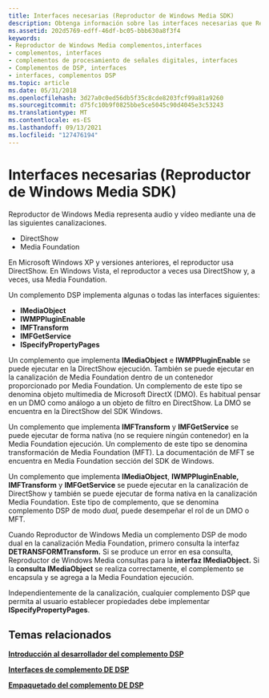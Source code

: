 ```yaml
---
title: Interfaces necesarias (Reproductor de Windows Media SDK)
description: Obtenga información sobre las interfaces necesarias que Reproductor de Windows Media implementa en DirectShow o Media Foundation.
ms.assetid: 202d5769-edff-46df-bc05-bbb630a8f3f4
keywords:
- Reproductor de Windows Media complementos,interfaces
- complementos, interfaces
- complementos de procesamiento de señales digitales, interfaces
- Complementos de DSP, interfaces
- interfaces, complementos DSP
ms.topic: article
ms.date: 05/31/2018
ms.openlocfilehash: 3d27a0c0ed56db5f35c8cde8203fcf99a81a9260
ms.sourcegitcommit: d75fc10b9f0825bbe5ce5045c90d4045e3c53243
ms.translationtype: MT
ms.contentlocale: es-ES
ms.lasthandoff: 09/13/2021
ms.locfileid: "127476194"
---
```

# <a name="required-interfaces-windows-media-player-sdk"></a>Interfaces necesarias (Reproductor de Windows Media SDK)

Reproductor de Windows Media representa audio y vídeo mediante una de las siguientes canalizaciones.

-   DirectShow
-   Media Foundation

En Microsoft Windows XP y versiones anteriores, el reproductor usa DirectShow. En Windows Vista, el reproductor a veces usa DirectShow y, a veces, usa Media Foundation.

Un complemento DSP implementa algunas o todas las interfaces siguientes:

-   **IMediaObject**
-   **IWMPPluginEnable**
-   **IMFTransform**
-   **IMFGetService**
-   **ISpecifyPropertyPages**

Un complemento que implementa **IMediaObject** e **IWMPPluginEnable** se puede ejecutar en la DirectShow ejecución. También se puede ejecutar en la canalización de Media Foundation dentro de un contenedor proporcionado por Media Foundation. Un complemento de este tipo se denomina objeto multimedia de Microsoft DirectX (DMO). Es habitual pensar en un DMO como análogo a un objeto de filtro en DirectShow. La DMO se encuentra en la DirectShow del SDK Windows.

Un complemento que implementa **IMFTransform** y **IMFGetService** se puede ejecutar de forma nativa (no se requiere ningún contenedor) en la Media Foundation ejecución. Un complemento de este tipo se denomina transformación de Media Foundation (MFT). La documentación de MFT se encuentra en Media Foundation sección del SDK de Windows.

Un complemento que implementa **IMediaObject**, **IWMPPluginEnable,** **IMFTransform** y **IMFGetService** se puede ejecutar en la canalización de DirectShow y también se puede ejecutar de forma nativa en la canalización Media Foundation. Este tipo de complemento, que se denomina complemento DSP de modo *dual,* puede desempeñar el rol de un DMO o MFT.

Cuando Reproductor de Windows Media un complemento DSP de modo dual en la canalización Media Foundation, primero consulta la interfaz **DETRANSFORMTransform.** Si se produce un error en esa consulta, Reproductor de Windows Media consultas para la **interfaz IMediaObject.** Si la **consulta IMediaObject** se realiza correctamente, el complemento se encapsula y se agrega a la Media Foundation ejecución.

Independientemente de la canalización, cualquier complemento DSP que permita al usuario establecer propiedades debe implementar **ISpecifyPropertyPages**.

## <a name="related-topics"></a>Temas relacionados

<dl> <dt>

[**Introducción al desarrollador del complemento DSP**](dsp-plug-in-developer-overview.md)
</dt> <dt>

[**Interfaces de complemento DE DSP**](dsp-plug-in-interfaces.md)
</dt> <dt>

[**Empaquetado del complemento DE DSP**](dsp-plug-in-packaging.md)
</dt> </dl>

 

 




